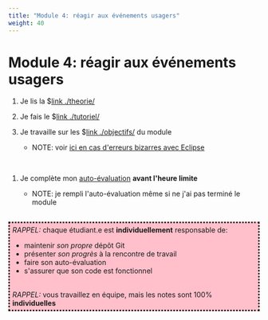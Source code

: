 ```yaml
---
title: "Module 4: réagir aux événements usagers"
weight: 40
---
```



# Module 4: réagir aux événements usagers

<!--

<center>
<video width="50%" src="rappel.webm" type="video/mp4" controls>
</center>

-->

1. Je lis la $[link ./theorie/](théorie)

1. Je fais le $[link ./tutoriel/](tutoriel)

1. Je travaille sur les $[link ./objectifs/](objectifs) du module

    * NOTE: voir <a href="/cegep/420-4F5-MO/procedures/eclipse">ici en cas d'erreurs bizarres avec Eclipse</a> 

<br>


1. Je complète mon <a href="https://cmontmorency.moodle.decclic.qc.ca/course/view.php?id=7374#section-5">auto-évaluation</a> **avant l'heure limite**

    * NOTE: je rempli l'auto-évaluation même si ne j'ai pas terminé le module


<br>
<div style="padding:5px;background:pink;border-style:dotted" >
<i>RAPPEL:</i> chaque étudiant.e est <strong>individuellement</strong> responsable de:
<ul>
<li>maintenir <i>son propre</i> dépôt Git
<li>présenter <i>son progrès</i> à la rencontre de travail
<li>faire son auto-évaluation
<li>s'assurer que son code est fonctionnel
</ul> 
<br>
<i>RAPPEL:</i> vous travaillez en équipe, mais les notes sont 100% <strong>individuelles</strong>
</div>
